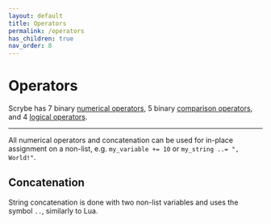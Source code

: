 ```yaml
---
layout: default
title: Operators
permalink: /operators
has_children: true
nav_order: 8
---
```


# Operators

Scrybe has 7 binary [numerical operators](numerical-operators), 5 binary [comparison operators](comparison-operators), and 4 [logical operators](logical-operators).

<hr>

All numerical operators and concatenation can be used for in-place assignment on a non-list, e.g. `my_variable += 10` or `my_string ..= ", World!"`.

## Concatenation

String concatenation is done with two non-list variables and uses the symbol `..`, similarly to Lua.
